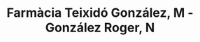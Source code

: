---
title: "Farmàcia Teixidó González, M - González Roger, N"
url: /barcelona/farmacia-teixido-gonzalez-m-gonzalez-roger-n/
shop: farmacia
---